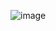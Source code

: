 ![image](https://user-images.githubusercontent.com/63819958/176680729-6260ec6b-8893-4bd2-ac00-9c3f11b1d9d2.png)

